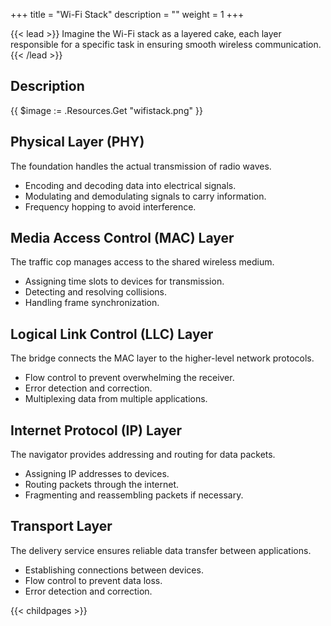 +++
title = "Wi-Fi Stack"
description = ""
weight = 1
+++


{{< lead >}}
Imagine the Wi-Fi stack as a layered cake, each layer responsible for a specific task in ensuring smooth wireless communication.
{{< /lead >}}

## Description


{{ $image := .Resources.Get "wifistack.png" }}


## Physical Layer (PHY)
The foundation handles the actual transmission of radio waves.

- Encoding and decoding data into electrical signals.
- Modulating and demodulating signals to carry information.
- Frequency hopping to avoid interference.
## Media Access Control (MAC) Layer
The traffic cop manages access to the shared wireless medium.   

- Assigning time slots to devices for transmission.
- Detecting and resolving collisions.
- Handling frame synchronization.
## Logical Link Control (LLC) Layer
The bridge connects the MAC layer to the higher-level network protocols.

- Flow control to prevent overwhelming the receiver.
- Error detection and correction.
- Multiplexing data from multiple applications.
## Internet Protocol (IP) Layer
The navigator provides addressing and routing for data packets.

- Assigning IP addresses to devices.
- Routing packets through the internet.
- Fragmenting and reassembling packets if necessary.
## Transport Layer
The delivery service ensures reliable data transfer between applications.

- Establishing connections between devices.
- Flow control to prevent data loss.
- Error detection and correction.

{{< childpages >}}